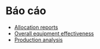 # Báo cáo

* [Allocation reports](applications/inventory_and_mrp/manufacturing/reporting/allocation.md)
* [Overall equipment effectiveness](applications/inventory_and_mrp/manufacturing/reporting/oee.md)
* [Production analysis](applications/inventory_and_mrp/manufacturing/reporting/production_analysis.md)
